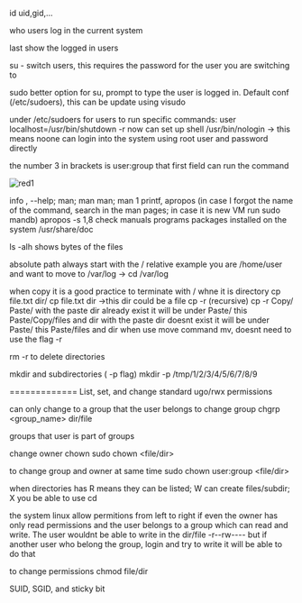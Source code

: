 
id  uid,gid,...

who  users log in the current system

last  show the logged in users

su -  switch users, this requires the password for the user you are switching to

sudo  better option for su, prompt to type the user is logged in. Default conf (/etc/sudoers), this can be update using visudo

under /etc/sudoers  for users to run specific commands: user localhost=/usr/bin/shutdown -r now
                    can set up shell /usr/bin/nologin -> this means noone can login into the system using root user and password directly
                              
   the number 3 in brackets is user:group that first field can run the command
   
  ![red1](https://user-images.githubusercontent.com/57456345/216167861-f64a590b-6cc1-47c0-b387-4089bcd38de0.JPG)


 info <command>, --help; man; man man; man 1 printf, apropos (in case I forgot the name of the command, search in the man pages; in case it is new VM run sudo mandb)
 apropos -s 1,8 <wildcard>
  check manuals programs packages installed on the system /usr/share/doc

  ls -alh 
  shows bytes of the files
  
 absolute path always start with the /
  relative example you are /home/user and want to move to /var/log -> cd /var/log
  
  when copy it is a good practice to terminate with / whne it is directory
  cp file.txt dir/
  cp file.txt dir ->this dir could be a file
  cp -r (recursive)
  cp -r Copy/ Paste/  with the paste dir already exist it will be under Paste/ this Paste/Copy/files and dir
                      with the paste dir doesnt exist it will be under Paste/ this Paste/files and dir
  when use move command mv, doesnt need to use the flag -r
  
  rm -r to delete directories
  
  
 mkdir and subdirectories ( -p flag)
  mkdir -p /tmp/1/2/3/4/5/6/7/8/9
  
  
============= List, set, and change standard ugo/rwx permissions

  can only change to a group that the user belongs to
  change group
  chgrp <group_name> dir/file
  
  groups that user is part of
  groups
  
  change owner
  chown
  sudo chown <user> <file/dir>
  
  to change group and owner at same time
  sudo chown user:group <file/dir>
  
  when directories has R means they can be listed; W can create files/subdir; X you be able to use cd
  
 the system linux allow permitions from left to right
    if even the owner has only read permissions and the user belongs to a group which can read and write. The user wouldnt be able to write in the dir/file
      -r--rw----
    but if another user who belong the group, login and try  to write it will be able to do that
  
  to change permissions
  chmod <permissions> file/dir
  
  
  SUID, SGID, and sticky bit

  
  
